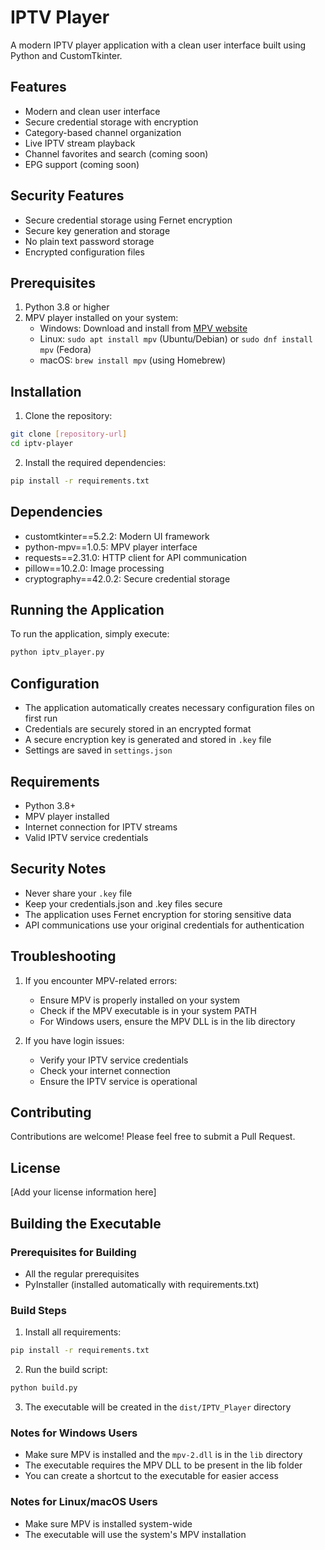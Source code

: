 # IPTV Player

A modern IPTV player application with a clean user interface built using Python and CustomTkinter.

## Features
- Modern and clean user interface
- Secure credential storage with encryption
- Category-based channel organization
- Live IPTV stream playback
- Channel favorites and search (coming soon)
- EPG support (coming soon)

## Security Features
- Secure credential storage using Fernet encryption
- Secure key generation and storage
- No plain text password storage
- Encrypted configuration files

## Prerequisites

1. Python 3.8 or higher
2. MPV player installed on your system:
   - Windows: Download and install from [MPV website](https://mpv.io/installation/)
   - Linux: `sudo apt install mpv` (Ubuntu/Debian) or `sudo dnf install mpv` (Fedora)
   - macOS: `brew install mpv` (using Homebrew)

## Installation

1. Clone the repository:
```bash
git clone [repository-url]
cd iptv-player
```

2. Install the required dependencies:
```bash
pip install -r requirements.txt
```

## Dependencies
- customtkinter==5.2.2: Modern UI framework
- python-mpv==1.0.5: MPV player interface
- requests==2.31.0: HTTP client for API communication
- pillow==10.2.0: Image processing
- cryptography==42.0.2: Secure credential storage

## Running the Application

To run the application, simply execute:
```bash
python iptv_player.py
```

## Configuration
- The application automatically creates necessary configuration files on first run
- Credentials are securely stored in an encrypted format
- A secure encryption key is generated and stored in `.key` file
- Settings are saved in `settings.json`

## Requirements
- Python 3.8+
- MPV player installed
- Internet connection for IPTV streams
- Valid IPTV service credentials

## Security Notes
- Never share your `.key` file
- Keep your credentials.json and .key files secure
- The application uses Fernet encryption for storing sensitive data
- API communications use your original credentials for authentication

## Troubleshooting
1. If you encounter MPV-related errors:
   - Ensure MPV is properly installed on your system
   - Check if the MPV executable is in your system PATH
   - For Windows users, ensure the MPV DLL is in the lib directory

2. If you have login issues:
   - Verify your IPTV service credentials
   - Check your internet connection
   - Ensure the IPTV service is operational

## Contributing
Contributions are welcome! Please feel free to submit a Pull Request.

## License
[Add your license information here]

## Building the Executable

### Prerequisites for Building
- All the regular prerequisites
- PyInstaller (installed automatically with requirements.txt)

### Build Steps
1. Install all requirements:
```bash
pip install -r requirements.txt
```

2. Run the build script:
```bash
python build.py
```

3. The executable will be created in the `dist/IPTV_Player` directory

### Notes for Windows Users
- Make sure MPV is installed and the `mpv-2.dll` is in the `lib` directory
- The executable requires the MPV DLL to be present in the lib folder
- You can create a shortcut to the executable for easier access

### Notes for Linux/macOS Users
- Make sure MPV is installed system-wide
- The executable will use the system's MPV installation 